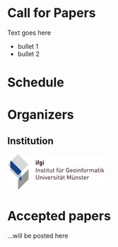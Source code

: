 # Call for Papers
Text goes here

* bullet 1
* bullet 2

# Schedule

# Organizers
## Institution
![alt text](logos/logo-ifgi-text-de.png "Institute for Geoinformatics, University of Muenster, Germany")



# Accepted papers
...will be posted here
